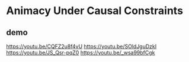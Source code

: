 # Animacy Under Causal Constraints

## demo
https://youtu.be/CQFZ2u8f4vU
https://youtu.be/SOldJguDzkI
https://youtu.be/JS_Qsr-pqZ0
https://youtu.be/_wsa99bfCgk
